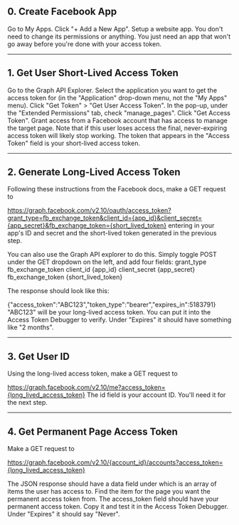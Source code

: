 ## 0. Create Facebook App

Go to My Apps.
Click "+ Add a New App".
Setup a website app.
You don't need to change its permissions or anything. You just need an app that won't go away before you're done with your access token.

--------------------------------------

## 1. Get User Short-Lived Access Token

Go to the Graph API Explorer.
Select the application you want to get the access token for (in the "Application" drop-down menu, not the "My Apps" menu).
Click "Get Token" > "Get User Access Token".
In the pop-up, under the "Extended Permissions" tab, check "manage_pages".
Click "Get Access Token".
Grant access from a Facebook account that has access to manage the target page. Note that if this user loses access the final, never-expiring access token will likely stop working.
The token that appears in the "Access Token" field is your short-lived access token.
 
---------------------------------- 
 
## 2. Generate Long-Lived Access Token

Following these instructions from the Facebook docs, make a GET request to

https://graph.facebook.com/v2.10/oauth/access_token?grant_type=fb_exchange_token&client_id={app_id}&client_secret={app_secret}&fb_exchange_token={short_lived_token}
entering in your app's ID and secret and the short-lived token generated in the previous step.

You can also use the Graph API explorer to do this. Simply toggle POST under the GET dropdown on the left, and add four fields:
grant_type fb_exchange_token
client_id {app_id}
client_secret {app_secret}
fb_exchange_token {short_lived_token}

The response should look like this:

{"access_token":"ABC123","token_type":"bearer","expires_in":5183791}
"ABC123" will be your long-lived access token. You can put it into the Access Token Debugger to verify. Under "Expires" it should have something like "2 months".

----------------------------------

## 3. Get User ID

Using the long-lived access token, make a GET request to

https://graph.facebook.com/v2.10/me?access_token={long_lived_access_token}
The id field is your account ID. You'll need it for the next step.

----------------------------------

## 4. Get Permanent Page Access Token

Make a GET request to

https://graph.facebook.com/v2.10/{account_id}/accounts?access_token={long_lived_access_token}

The JSON response should have a data field under which is an array of items the user has access to. Find the item for the page you want the permanent access token from. The access_token field should have your permanent access token. Copy it and test it in the Access Token Debugger. Under "Expires" it should say "Never".

